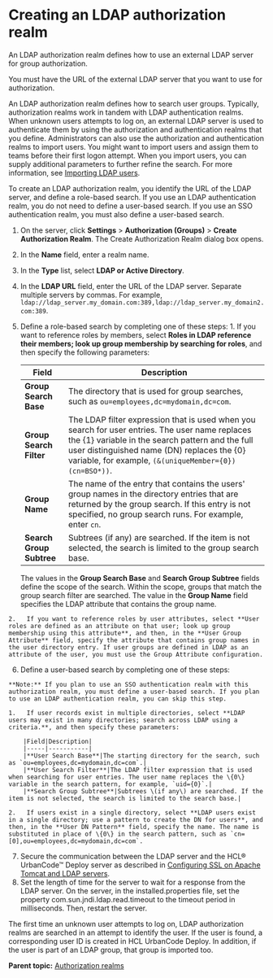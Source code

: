 # Creating an LDAP authorization realm

An LDAP authorization realm defines how to use an external LDAP server for group authorization.

You must have the URL of the external LDAP server that you want to use for authorization.

An LDAP authorization realm defines how to search user groups. Typically, authorization realms work in tandem with LDAP authentication realms. When unknown users attempts to log on, an external LDAP server is used to authenticate them by using the authorization and authentication realms that you define. Administrators can also use the authorization and authentication realms to import users. You might want to import users and assign them to teams before their first logon attempt. When you import users, you can supply additional parameters to further refine the search. For more information, see [Importing LDAP users](security_user_import.md).

To create an LDAP authorization realm, you identify the URL of the LDAP server, and define a role-based search. If you use an LDAP authentication realm, you do not need to define a user-based search. If you use an SSO authentication realm, you must also define a user-based search.

1.   On the server, click **Settings** \> **Authorization \(Groups\)** \> **Create Authorization Realm**. The Create Authorization Realm dialog box opens. 
2.   In the **Name** field, enter a realm name. 
3.   In the **Type** list, select **LDAP or Active Directory**. 
4.   In the **LDAP URL** field, enter the URL of the LDAP server. Separate multiple servers by commas. For example, `ldap://ldap_server.my_domain.com:389,ldap://ldap_server.my_domain2.com:389`.
5.   Define a role-based search by completing one of these steps: 
    1.   If you want to reference roles by members, select **Roles in LDAP reference their members; look up group membership by searching for roles**, and then specify the following parameters: 

        |Field|Description|
        |-----|-----------|
        |**Group Search Base**|The directory that is used for group searches, such as `ou=employees,dc=mydomain,dc=com`.|
        |**Group Search Filter**|The LDAP filter expression that is used when you search for user entries. The user name replaces the \{1\} variable in the search pattern and the full user distinguished name \(DN\) replaces the \{0\} variable, for example, `(&(uniqueMember={0})(cn=BSO*))`.|
        |**Group Name**|The name of the entry that contains the users' group names in the directory entries that are returned by the group search. If this entry is not specified, no group search runs. For example, enter `cn`.|
        |**Search Group Subtree**|Subtrees \(if any\) are searched. If the item is not selected, the search is limited to the group search base.|

        The values in the **Group Search Base** and **Search Group Subtree** fields define the scope of the search. Within the scope, groups that match the group search filter are searched. The value in the **Group Name** field specifies the LDAP attribute that contains the group name.

    2.   If you want to reference roles by user attributes, select **User roles are defined as an attribute on that user; look up group membership using this attribute**, and then, in the **User Group Attribute** field, specify the attribute that contains group names in the user directory entry. If user groups are defined in LDAP as an attribute of the user, you must use the Group Attribute configuration.
6.   Define a user-based search by completing one of these steps: 

    **Note:** If you plan to use an SSO authentication realm with this authorization realm, you must define a user-based search. If you plan to use an LDAP authentication realm, you can skip this step.

    1.   If user records exist in multiple directories, select **LDAP users may exist in many directories; search across LDAP using a criteria.**, and then specify these parameters: 

        |Field|Description|
        |-----|-----------|
        |**User Search Base**|The starting directory for the search, such as `ou=employees,dc=mydomain,dc=com`.|
        |**User Search Filter**|The LDAP filter expression that is used when searching for user entries. The user name replaces the \{0\} variable in the search pattern, for example, `uid={0}`.|
        |**Search Group Subtree**|Subtrees \(if any\) are searched. If the item is not selected, the search is limited to the search base.|

    2.   If users exist in a single directory, select **LDAP users exist in a single directory; use a pattern to create the DN for users**, and then, in the **User DN Pattern** field, specify the name. The name is substituted in place of \{0\} in the search pattern, such as `cn=[0],ou=employees,dc=mydomain,dc=com`.
7.   Secure the communication between the LDAP server and the HCL® UrbanCode™ Deploy server as described in [Configuring SSL on Apache Tomcat and LDAP servers](../../com.ibm.udeploy.doc/topics/ssl_config.md). 
8.   Set the length of time for the server to wait for a response from the LDAP server. On the server, in the installed.properties file, set the property com.sun.jndi.ldap.read.timeout to the timeout period in milliseconds. Then, restart the server. 

The first time an unknown user attempts to log on, LDAP authorization realms are searched in an attempt to identify the user. If the user is found, a corresponding user ID is created in HCL UrbanCode Deploy. In addition, if the user is part of an LDAP group, that group is imported too.

**Parent topic:** [Authorization realms](../../com.ibm.udeploy.admin.doc/topics/security_config.md)

